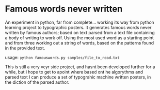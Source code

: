 Famous words never written
===========================

An experiment in python, far from complete... working its way from python learning project to typographic posters.
It generates famous words never written by famous authors; based on text parsed from a text file containing a body of writing to work off. Using the most used word as a starting point and from three working out a string of words, based on the patterns found in the provided text.

usage: `python famouswords.py samples/file_to_read.txt`

This is still a very veyr side project, and hasnt been developed further for a while, but i hope to get to apoint where based ont he algorythms and parsed text I can produce a set of typograhic machine written posters, in the diction of the parsed author.
